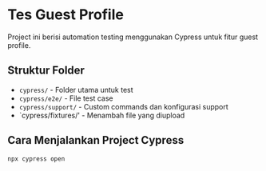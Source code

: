 # Tes Guest Profile

Project ini berisi automation testing menggunakan Cypress untuk fitur guest profile.

## Struktur Folder
- `cypress/` - Folder utama untuk test
- `cypress/e2e/` - File test case
- `cypress/support/` - Custom commands dan konfigurasi support
- `cypress/fixtures/' - Menambah file yang diupload

## Cara Menjalankan Project Cypress
```bash
npx cypress open

